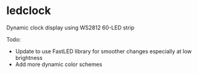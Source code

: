 # ledclock
Dynamic clock display using WS2812 60-LED strip

Todo:
- Update to use FastLED library for smoother changes especially at low brightness
- Add more dynamic color schemes

